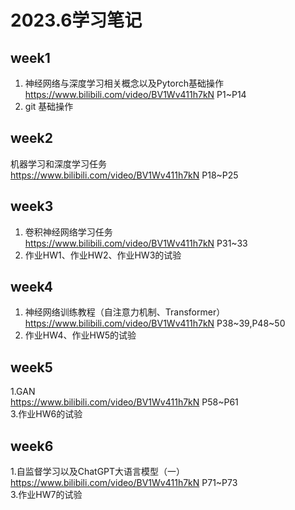 # 2023.6学习笔记
## week1
1.  神经网络与深度学习相关概念以及Pytorch基础操作  
https://www.bilibili.com/video/BV1Wv411h7kN P1~P14
2. git 基础操作

## week2 
 机器学习和深度学习任务  
 https://www.bilibili.com/video/BV1Wv411h7kN P18~P25

 ## week3
 1. 卷积神经网络学习任务  
 https://www.bilibili.com/video/BV1Wv411h7kN P31~33  
 2. 作业HW1、作业HW2、作业HW3的试验

## week4
1. 神经网络训练教程（自注意力机制、Transformer）  
https://www.bilibili.com/video/BV1Wv411h7kN P38\~39,P48\~50  
3. 作业HW4、作业HW5的试验

## week5
1.GAN  
https://www.bilibili.com/video/BV1Wv411h7kN P58~P61  
3.作业HW6的试验

## week6
1.自监督学习以及ChatGPT大语言模型（一）  
https://www.bilibili.com/video/BV1Wv411h7kN P71~P73  
3.作业HW7的试验
